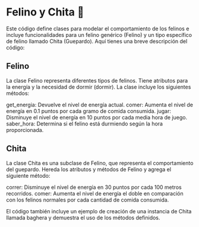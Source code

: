 # Felino y Chita 🐆
Este código define clases para modelar el comportamiento de los felinos e incluye funcionalidades para un felino genérico (Felino) y un tipo específico de felino llamado Chita (Guepardo). Aquí tienes una breve descripción del código:

## Felino
La clase Felino representa diferentes tipos de felinos. Tiene atributos para la energía y la necesidad de dormir (dormir). La clase incluye los siguientes métodos:

get_energia: Devuelve el nivel de energía actual.
comer: Aumenta el nivel de energía en 0.1 puntos por cada gramo de comida consumida.
jugar: Disminuye el nivel de energía en 10 puntos por cada media hora de juego.
saber_hora: Determina si el felino está durmiendo según la hora proporcionada.

## Chita
La clase Chita es una subclase de Felino, que representa el comportamiento del guepardo. Hereda los atributos y métodos de Felino y agrega el siguiente método:

correr: Disminuye el nivel de energía en 30 puntos por cada 100 metros recorridos.
comer: Aumenta el nivel de energía el doble en comparación con los felinos normales por cada cantidad de comida consumida.

El código también incluye un ejemplo de creación de una instancia de Chita llamada baghera y demuestra el uso de los métodos definidos.
